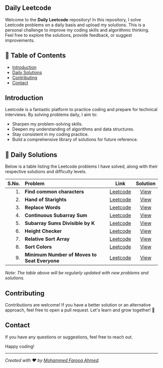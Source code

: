 ## Daily Leetcode

Welcome to the **Daily Leetcode** repository! In this repository, I solve Leetcode problems on a daily basis and upload my solutions. This is a personal challenge to improve my coding skills and algorithmic thinking. Feel free to explore the solutions, provide feedback, or suggest improvements.

## 📝 Table of Contents
- [Introduction](#introduction)
- [Daily Solutions](#daily-solutions)
- [Contributing](#contributing)
- [Contact](#contact)

## Introduction
Leetcode is a fantastic platform to practice coding and prepare for technical interviews. By solving problems daily, I aim to:

- Sharpen my problem-solving skills.
- Deepen my understanding of algorithms and data structures.
- Stay consistent in my coding practice.
- Build a comprehensive library of solutions for future reference.

## 📅 Daily Solutions
Below is a table listing the Leetcode problems I have solved, along with their respective solutions and difficulty levels.

| S.No. | Problem                                      |                                                                  Link                                                                   |                                                  Solution                                                   |
|------:|:---------------------------------------------|:---------------------------------------------------------------------------------------------------------------------------------------:|:-----------------------------------------------------------------------------------------------------------:|
|    1. | **Find common characters**                   |          [Leetcode](https://leetcode.com/problems/find-common-characters/description/?envType=daily-question&envId=2024-06-05)          |        [View](https://github.com/Farooq-Mohammed/Daily-Leetcode/blob/main/FindCommonCharacters.java)        |
|    2. | **Hand of Starights**                        |            [Leetcode](https://leetcode.com/problems/hand-of-straights/description/?envType=daily-question&envId=2024-06-06)             |          [View](https://github.com/Farooq-Mohammed/Daily-Leetcode/blob/main/HandOfStraights.java)           |
|    3. | **Replace Words**                            |              [Leetcode](https://leetcode.com/problems/replace-words/description/?envType=daily-question&envId=2024-06-07)               |            [View](https://github.com/Farooq-Mohammed/Daily-Leetcode/blob/main/ReplaceWords.java)            |
|    4. | **Continuous Subarray Sum**                  |         [Leetcode](https://leetcode.com/problems/continuous-subarray-sum/description/?envType=daily-question&envId=2024-06-08)          |       [View](https://github.com/Farooq-Mohammed/Daily-Leetcode/blob/main/ContinuousSubarraySum.java)        |
|    5. | **Subarray Sums Divisible by K**             |       [Leetcode](https://leetcode.com/problems/subarray-sums-divisible-by-k/description/?envType=daily-question&envId=2024-06-09)       |      [View](https://github.com/Farooq-Mohammed/Daily-Leetcode/blob/main/SubarraySumsDivisiblebyK.java)      |
|    6. | **Height Checker**                           |              [Leetcode](https://leetcode.com/problems/height-checker/description/?envType=daily-question&envId=2024-06-10)              |           [View](https://github.com/Farooq-Mohammed/Daily-Leetcode/blob/main/HeightChecker.java)            |
|    7. | **Relative Sort Array**                      |           [Leetcode](https://leetcode.com/problems/relative-sort-array/description/?envType=daily-question&envId=2024-06-11)            |         [View](https://github.com/Farooq-Mohammed/Daily-Leetcode/blob/main/RelativeSortArray.java)          |
|    8. | **Sort Colors**                              |               [Leetcode](https://leetcode.com/problems/sort-colors/description/?envType=daily-question&envId=2024-06-12)                |             [View](https://github.com/Farooq-Mohammed/Daily-Leetcode/blob/main/SortColors.java)             |
|    9. | **Minimum Number of Moves to Seat Everyone** | [Leetcode](https://leetcode.com/problems/minimum-number-of-moves-to-seat-everyone/description/?envType=daily-question&envId=2024-06-13) | [View](https://github.com/Farooq-Mohammed/Daily-Leetcode/blob/main/MinimumNumberofMovestoSeatEveryone.java) |


*Note: The table above will be regularly updated with new problems and solutions.*

## Contributing
Contributions are welcome! If you have a better solution or an alternative approach, feel free to open a pull request. Let's learn and grow together! 🤝 

## Contact
If you have any questions or suggestions, feel free to reach out.

Happy coding!

---

*Created with ❤ by [Mohammed Farooq Ahmed](https://github.com/Farooq-Mohammed).*
